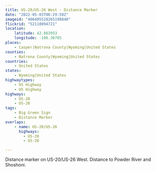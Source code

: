 ```yaml
---
title: US-20/US-26 West - Distance Marker
date: "2022-05-03T06:29:50Z"
imageid: "406405528265198840"
flickrid: "52110894721"
location:
    latitude: 42.863953
    longitude: -106.36765
places:
    - Casper|Natrona County|Wyoming|United States
counties:
    - Natrona County|Wyoming|United States
countries:
    - United States
states:
    - Wyoming|United States
highwaytypes:
    - US Highway
    - US Highway
highways:
    - US-20
    - US-26
tags:
    - Big Green Sign
    - Distance Marker
overlaps:
    - name: US-20/US-26
      highways:
        - US-20
        - US-26

---
```

Distance marker on US-20/US-26 West.  Distance to Powder River and Shoshoni.
